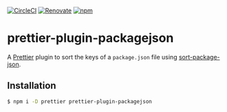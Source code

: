 [![CircleCI](https://circleci.com/gh/matzkoh/prettier-plugin-packagejson.svg?style=shield)](https://circleci.com/gh/matzkoh/prettier-plugin-packagejson)
[![Renovate](https://badges.renovateapi.com/github/matzkoh/prettier-plugin-packagejson)](https://renovatebot.com/)
[![npm](https://img.shields.io/npm/v/prettier-plugin-packagejson.svg)](https://www.npmjs.com/package/prettier-plugin-packagejson)

# prettier-plugin-packagejson

A [Prettier] plugin to sort the keys of a `package.json` file using [sort-package-json].

[prettier]: https://github.com/prettier/prettier
[sort-package-json]: https://github.com/keithamus/sort-package-json

## Installation

```bash
$ npm i -D prettier prettier-plugin-packagejson
```
